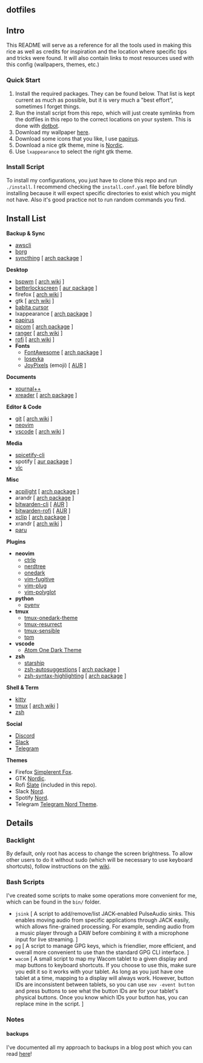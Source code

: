 ## dotfiles

## Intro

This README will serve as a reference for all the tools used in making this rice as well
as credits for inspiration and the location where specific tips and tricks were found. It
will also contain links to most resources used with this config (wallpapers, themes, etc.)

### Quick Start

1. Install the required packages. They can be found below. That list is kept current as
   much as possible, but it is very much a "best effort", sometimes I forget things.
2. Run the install script from this repo, which will just create symlinks from the dotfiles
   in this repo to the correct locations on your system. This is done with
   [dotbot](https://git.io/dotbot).
3. Download my wallpaper [here](https://www.reddit.com/r/wallpapers/comments/h8ezpz/into_the_woods/).
4. Download some icons that you like, I use
   [papirus](https://github.com/PapirusDevelopmentTeam/papirus-icon-theme/).
5. Download a nice gtk theme, mine is [Nordic](https://github.com/EliverLara/Nordic).
6. Use `lxappearance` to select the right gtk theme.

### Install Script

To install my configurations, you just have to clone this repo and run `./install`. I
recommend checking the `install.conf.yaml` file before blindly installing because it
will expect specific directories to exist which you might not have. Also it's good
practice not to run random commands you find.

## Install List

**Backup & Sync**

- [awscli](https://github.com/aws/aws-cli)
- [borg](https://github.com/borgbackup/borg)
- [syncthing](https://github.com/syncthing/syncthing) [ [arch package](https://www.archlinux.org/packages/community/x86_64/syncthing/) ]

**Desktop**

- [bspwm](https://github.com/baskerville/bspwm) [ [arch wiki](https://wiki.archlinux.org/index.php/Bspwm) ]
- [betterlockscreen](https://github.com/pavanjadhaw/betterlockscreen) [ [aur package](https://aur.archlinux.org/packages/betterlockscreen/) ]
- firefox [ [arch wiki](https://wiki.archlinux.org/index.php/Firefox) ]
- gtk [ [arch wiki](https://wiki.archlinux.org/index.php/GTK) ]
- [babita cursor](https://github.com/ful1e5/Bibata_Cursor)
- lxappearance [ [arch package](https://www.archlinux.org/packages/community/x86_64/lxappearance/) ]
- [papirus](https://github.com/PapirusDevelopmentTeam/papirus-icon-theme/)
- [picom](https://github.com/yshui/picom) [ [arch package](https://www.archlinux.org/packages/community/x86_64/picom/) ]
- [ranger](https://ranger.github.io/) [ [arch wiki](https://wiki.archlinux.org/index.php/Ranger) ]
- [rofi](https://github.com/davatorium/rofi) [ [arch wiki](https://wiki.archlinux.org/index.php/Rofi) ]
- **Fonts**
  - [FontAwesome](https://fontawesome.com) [ [arch package](https://www.archlinux.org/packages/community/any/ttf-font-awesome/) ]
  - [Iosevka](https://typeof.net/Iosevka/)
  - [JoyPixels](https://www.joypixels.com/) (emoji) [ [AUR](https://www.archlinux.org/packages/community/any/ttf-joypixels/) ]

**Documents**

- [xournal++](https://github.com/xournalpp/xournalpp)
- [xreader](https://github.com/linuxmint/xreader/) [ [arch package](https://www.archlinux.org/packages/community/x86_64/xreader/) ]

**Editor & Code**

- [git](https://github.com/git/git) [ [arch wiki](https://wiki.archlinux.org/index.php/Git) ]
- [neovim](https://github.com/neovim/neovim)
- [vscode](https://github.com/microsoft/vscode) [ [arch wiki](https://wiki.archlinux.org/index.php/Visual_Studio_Code) ]

**Media**

- [spicetify-cli](https://github.com/khanhas/spicetify-cli)
- spotify [ [aur package](https://aur.archlinux.org/packages/spotify/) ]
- [vlc](https://www.videolan.org/vlc/)

**Misc**

- [acpilight](https://gitlab.com/wavexx/acpilight) [ [arch package](https://www.archlinux.org/packages/community/any/acpilight/) ]
- arandr [ [arch package](https://www.archlinux.org/packages/community/any/arandr/) ]
- [bitwarden-cli](https://help.bitwarden.com/article/cli/) [ [AUR](https://aur.archlinux.org/packages/bitwarden-cli/) ]
- [bitwarden-rofi](https://github.com/mattydebie/bitwarden-rofi) [ [AUR](https://aur.archlinux.org/packages/bitwarden-rofi) ]
- [xclip](https://github.com/astrand/xclip) [ [arch package](https://www.archlinux.org/packages/extra/x86_64/xclip/) ]
- xrandr [ [arch wiki](https://wiki.archlinux.org/index.php/Xrandr) ]
- [paru](https://github.com/morganamilo/paru)

**Plugins**

- **neovim**
  - [ctrlp](https://github.com/ctrlpvim/ctrlp.vim)
  - [nerdtree](https://github.com/preservim/nerdtree)
  - [onedark](https://github.com/joshdick/onedark.vim)
  - [vim-fugitive](https://github.com/tpope/vim-fugitive)
  - [vim-plug](https://github.com/junegunn/vim-plug)
  - [vim-polyglot](https://github.com/sheerun/vim-polyglot)
- **python**
  - [pyenv](https://github.com/pyenv/pyenv)
- **tmux**
  - [tmux-onedark-theme](https://github.com/odedlaz/tmux-onedark-theme)
  - [tmux-resurrect](https://github.com/tmux-plugins/tmux-resurrect)
  - [tmux-sensible](https://github.com/tmux-plugins/tmux-sensible)
  - [tpm](https://github.com/tmux-plugins/tpm)
- **vscode**
  - [Atom One Dark Theme](https://github.com/akamud/vscode-theme-onedark)
- **zsh**
  - [starship](https://starship.rs/)
  - [zsh-autosuggestions](https://github.com/zsh-users/zsh-autosuggestions) [ [arch package](https://www.archlinux.org/packages/zsh-autosuggestions) ]
  - [zsh-syntax-highlighting](https://github.com/zsh-users/zsh-syntax-highlighting) [ [arch package](https://www.archlinux.org/packages/?q=zsh-syntax-highlighting) ]

**Shell & Term**

- [kitty](https://sw.kovidgoyal.net/kitty/)
- [tmux](https://github.com/tmux/tmux/wiki) [ [arch wiki](https://wiki.archlinux.org/index.php/Tmux) ]
- [zsh](https://wiki.archlinux.org/index.php/zsh)

**Social**

- [Discord](https://discord.com/)
- [Slack](https://slack.com/)
- [Telegram](https://telegram.org/)

**Themes**

- Firefox [Simplerent Fox](https://github.com/MiguelRAvila/SimplerentFox).
- GTK [Nordic](https://github.com/EliverLara/Nordic).
- Rofi [Slate](https://github.com/davatorium/rofi-themes/blob/master/User%20Themes/slate.rasi) (included in this repo).
- Slack [Nord](https://www.nordtheme.com/docs/ports/slack/installation).
- Spotify [Nord](https://github.com/morpheusthewhite/spicetify-themes/tree/master/Nord).
- Telegram [Telegram Nord Theme](https://github.com/gilbertw1/telegram-nord-theme).

## Details

### Backlight

By default, only root has access to change the screen brightness. To allow other users to do it without sudo (which will be
necessary to use keyboard shortcuts), follow instructions on the [wiki](https://wiki.archlinux.org/index.php/Backlight#ACPI).

### Bash Scripts

I've created some scripts to make some operations more convenient for me, which can be found in the `bin/` folder.

- `jsink` [ A script to add/remove/list JACK-enabled PulseAudio sinks. This enables moving audio from
            specific applications through JACK easily, which allows fine-grained processing. For example,
            sending audio from a music player through a DAW before combining it with a microphone input
            for live streaming. ]
- `pg`    [ A script to manage GPG keys, which is friendlier, more efficient, and overall more convenient
            to use than the standard GPG CLI interface. ]
- `wacom` [ A small script to map my Wacom tablet to a given display and map buttons to keyboard shortcuts.
            If you choose to use this, make sure you edit it so it works with your tablet. As long as you
            just have one tablet at a time, mapping to a display will always work. However, button IDs are
            inconsistent between tablets, so you can use `xev -event button` and press buttons to see what
            the button IDs are for your tablet's physical buttons. Once you know which IDs your button has,
            you can replace mine in the script. ]

### Notes

#### backups

I've documented all my approach to backups in a blog post which you can read [here](https://blog.nmarier.com/2020/08/02/my-self-hosted-file-sharing-syncing-backup-solution/)!
